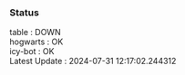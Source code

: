 ### Status


table : DOWN  
hogwarts : OK  
icy-bot : OK  
Latest Update : 2024-07-31 12:17:02.244312
